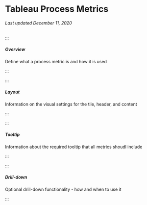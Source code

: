 # Tableau Process Metrics

###### Last updated December 11, 2020

:::

##### Overview

Define what a process metric is and how it is used

:::

:::

##### Layout

Information on the visual settings for the tile, header, and content

:::

:::

##### Tooltip

Information about the required tooltip that all metrics shoudl include

:::

:::

##### Drill-down

Optional drill-down functionality - how and when to use it

:::

